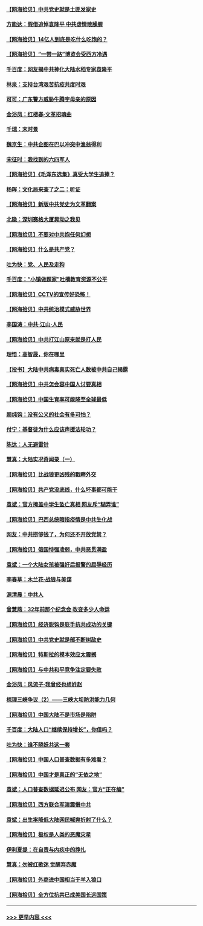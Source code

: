 #### [【网海拾贝】中共党史就是土匪发家史](../pages/nsc993/n12976478.md?t=05270102) 
#### [方能达：假借追悼袁隆平 中共虚情散臊腥](../pages/nsc993/n12976396.md?t=05270102) 
#### [【网海拾贝】14亿人到底是吃什么吃饱的？](../pages/nsc993/n12974125.md?t=05270102) 
#### [【网海拾贝】“一带一路”博览会受西方冷遇](../pages/nsc993/n12971787.md?t=05270102) 
#### [千百度：网友揭中共神化大陆水稻专家袁隆平](../pages/nsc993/n12971733.md?t=05270102) 
#### [林泉：支持台湾艰苦抗疫共度时艰](../pages/nsc993/n12971350.md?t=05270102) 
#### [可可：广东警方威胁牛腾宇母亲的原因](../pages/nsc993/n12971100.md?t=05270102) 
#### [金浴凤：红楼春·文革招魂曲](../pages/nsc993/n12970354.md?t=05270102) 
#### [千瑞：末时景](../pages/nsc993/n12970337.md?t=05270102) 
#### [魏京生：中共企图在巴以冲突中渔翁得利](../pages/nsc993/n12970286.md?t=05270102) 
#### [宋征时：我找到的六四军人](../pages/nsc993/n12970213.md?t=05270102) 
#### [【网海拾贝】《毛泽东选集》真受大学生追捧？](../pages/nsc993/n12968779.md?t=05270102) 
#### [杨晖：文化局来查了之二：听证](../pages/nsc993/n12966528.md?t=05270102) 
#### [【网海拾贝】新版中共党史为文革翻案](../pages/nsc993/n12967526.md?t=05270102) 
#### [北隐：深圳赛格大厦晃动之我见](../pages/nsc993/n12967393.md?t=05270102) 
#### [【网海拾贝】不要对中共抱任何幻想](../pages/nsc993/n12965222.md?t=05270102) 
#### [【网海拾贝】什么是共产党？](../pages/nsc993/n12962781.md?t=05270102) 
#### [吐为快：党、人民及走狗](../pages/nsc993/n12962747.md?t=05270102) 
#### [千百度：“小镇做题家”吐槽教育资源不公平](../pages/nsc993/n12962705.md?t=05270102) 
#### [【网海拾贝】CCTV的宣传好恐怖！](../pages/nsc993/n12959984.md?t=05270102) 
#### [【网海拾贝】中共统治模式威胁世界](../pages/nsc993/n12957622.md?t=05270102) 
#### [李国涛：中共‧江山‧人民](../pages/nsc993/n12957502.md?t=05270102) 
#### [【网海拾贝】中共打江山原来就是打人民](../pages/nsc993/n12954345.md?t=05270102) 
#### [理悟：高智晟，你在哪里](../pages/nsc993/n12953115.md?t=05270102) 
#### [【投书】大陆中共病毒真实死亡人数被中共自己揭露](../pages/nsc993/n12953050.md?t=05270102) 
#### [【网海拾贝】中共怎会容中国人讨要真相](../pages/nsc993/n12952161.md?t=05270102) 
#### [【网海拾贝】中国生育率可能降至全球最低](../pages/nsc993/n12948793.md?t=05270102) 
#### [颜纯钩：没有公义的社会有多可怕？](../pages/nsc993/n12947626.md?t=05270102) 
#### [付宁：基督徒为什么应该声援法轮功？](../pages/nsc993/n12947233.md?t=05270102) 
#### [陈达：人无避雷针](../pages/nsc993/n12947098.md?t=05270102) 
#### [慧真：大陆实况奇闻录（一）](../pages/nsc993/n12945811.md?t=05270102) 
#### [【网海拾贝】比战狼更凶残的戳瞎外交](../pages/nsc993/n12945717.md?t=05270102) 
#### [【网海拾贝】共产党没底线，什么坏事都可能干](../pages/nsc993/n12942090.md?t=05270102) 
#### [袁斌：官方掩盖中学生坠亡真相 网友斥“糊弄谁”](../pages/nsc993/n12942029.md?t=05270102) 
#### [【网海拾贝】巴西总统暗指疫情是中共生化战](../pages/nsc993/n12938999.md?t=05270102) 
#### [网友：中共捞够钱了，为何还不开放党禁？](../pages/nsc993/n12938952.md?t=05270102) 
#### [【网海拾贝】俄国恃强凌弱，中共恶贯满盈](../pages/nsc993/n12936626.md?t=05270102) 
#### [袁斌：一个大陆女孩被强奸后报警的屈辱经历](../pages/nsc993/n12936547.md?t=05270102) 
#### [李春草：木兰花·战狼与美谍](../pages/nsc993/n12935995.md?t=05270102) 
#### [源清晨：中共人](../pages/nsc993/n12935589.md?t=05270102) 
#### [曾慧燕：32年前那个纪念会 改变多少人命运](../pages/nsc993/n12934233.md?t=05270102) 
#### [【网海拾贝】经济脱钩是联手抗共成功的关键](../pages/nsc993/n12934176.md?t=05270102) 
#### [【网海拾贝】中共党史就是部不断树敌史](../pages/nsc993/n12932844.md?t=05270102) 
#### [【网海拾贝】特斯拉的模本效应太震撼](../pages/nsc993/n12925626.md?t=05270102) 
#### [【网海拾贝】与中共和平竞争注定要失败](../pages/nsc993/n12923326.md?t=05270102) 
#### [金浴凤：风流子‧我曾经也想姓赵](../pages/nsc993/n12920911.md?t=05270102) 
#### [梳理三峡争议（2）——三峡大坝防洪能力几何](../pages/nsc993/n12920173.md?t=05270102) 
#### [【网海拾贝】中国大陆不是市场是陷阱](../pages/nsc993/n12920143.md?t=05270102) 
#### [千百度：大陆人口“继续保持增长”，你信吗？](../pages/nsc993/n12918946.md?t=05270102) 
#### [吐为快：谁不晓妖共这一套](../pages/nsc993/n12918941.md?t=05270102) 
#### [【网海拾贝】中国人口普查数据有多难看？](../pages/nsc993/n12917822.md?t=05270102) 
#### [【网海拾贝】中国才是真正的“无依之地”](../pages/nsc993/n12915845.md?t=05270102) 
#### [袁斌：人口普查数据延迟公布 网友：官方“正在编”](../pages/nsc993/n12915748.md?t=05270102) 
#### [【网海拾贝】西方联合军演震慑中共](../pages/nsc993/n12913466.md?t=05270102) 
#### [袁斌：出生率降低大陆网民喊爽折射了什么？](../pages/nsc993/n12913365.md?t=05270102) 
#### [【网海拾贝】极权是人类的恶魔灾星](../pages/nsc993/n12910697.md?t=05270102) 
#### [伊利夏提：在自责与内疚中的挣扎](../pages/nsc993/n12910493.md?t=05270102) 
#### [慧真：勿被红歌迷 觉醒弃赤魔](../pages/nsc993/n12910485.md?t=05270102) 
#### [【网海拾贝】外商进中国相当于羊入狼口](../pages/nsc993/n12908274.md?t=05270102) 
#### [【网海拾贝】全方位抗共已成美国长远国策](../pages/nsc993/n12906878.md?t=05270102) 

----
#### [ >>> 更早内容 <<< ](../indexes/nsc993-earlier.md)
